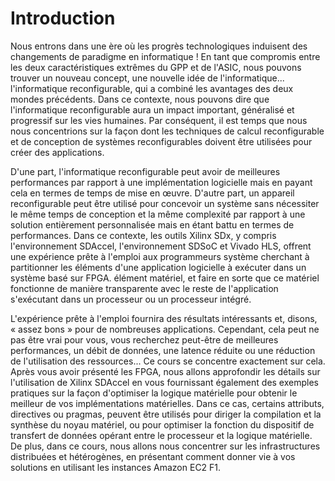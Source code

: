 # Introduction

Nous entrons dans une ère où les progrès technologiques induisent des changements de paradigme en informatique !
En tant que compromis entre les deux caractéristiques extrêmes du GPP et de l'ASIC, nous pouvons trouver un nouveau concept, 
une nouvelle idée de l'informatique... l'informatique reconfigurable, qui a combiné les avantages des deux mondes précédents. Dans ce contexte, 
nous pouvons dire que l'informatique reconfigurable aura un impact important, généralisé et progressif sur les vies humaines. 
Par conséquent, il est temps que nous nous concentrions sur la façon dont les techniques de calcul reconfigurable et de conception de systèmes reconfigurables doivent être utilisées pour créer des applications.

D'une part, l'informatique reconfigurable peut avoir de meilleures performances par rapport à une implémentation logicielle mais en 
payant cela en termes de temps de mise en œuvre. D'autre part, un appareil reconfigurable peut être utilisé pour concevoir un système sans nécessiter 
le même temps de conception et la même complexité par rapport à une solution entièrement personnalisée mais en étant battu en termes de performances.
Dans ce contexte, les outils Xilinx SDx, y compris l'environnement SDAccel, l'environnement SDSoC et Vivado HLS, offrent une expérience prête à l'emploi aux programmeurs 
système cherchant à partitionner les éléments d'une application logicielle à exécuter dans un système basé sur FPGA. élément matériel, et faire en sorte que ce matériel 
fonctionne de manière transparente avec le reste de l'application s'exécutant dans un processeur ou un processeur intégré.

L'expérience prête à l'emploi fournira des résultats intéressants et, disons, « assez bons » pour de nombreuses applications.
Cependant, cela peut ne pas être vrai pour vous, vous recherchez peut-être de meilleures performances, un débit de données, 
une latence réduite ou une réduction de l'utilisation des ressources... Ce cours se concentre exactement sur cela. 
Après vous avoir présenté les FPGA, nous allons approfondir les détails sur l'utilisation de Xilinx SDAccel en vous fournissant également des exemples pratiques 
sur la façon d'optimiser la logique matérielle pour obtenir le meilleur de vos implémentations matérielles. Dans ce cas, certains attributs, directives ou pragmas, 
peuvent être utilisés pour diriger la compilation et la synthèse du noyau matériel, ou pour optimiser la fonction du dispositif de transfert de données opérant 
entre le processeur et la logique matérielle.
De plus, dans ce cours, nous allons nous concentrer sur les infrastructures distribuées et hétérogènes, en présentant comment donner vie à vos solutions en utilisant 
les instances Amazon EC2 F1.
